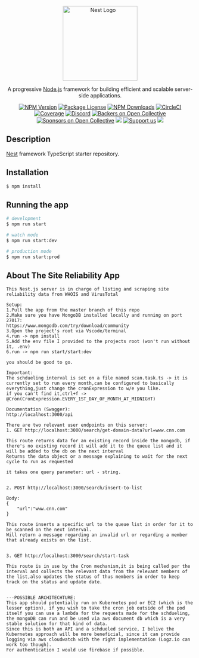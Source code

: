 <p align="center">
  <a href="http://nestjs.com/" target="blank"><img src="https://nestjs.com/img/logo-small.svg" width="200" alt="Nest Logo" /></a>
</p>

[circleci-image]: https://img.shields.io/circleci/build/github/nestjs/nest/master?token=abc123def456
[circleci-url]: https://circleci.com/gh/nestjs/nest

  <p align="center">A progressive <a href="http://nodejs.org" target="_blank">Node.js</a> framework for building efficient and scalable server-side applications.</p>
    <p align="center">
<a href="https://www.npmjs.com/~nestjscore" target="_blank"><img src="https://img.shields.io/npm/v/@nestjs/core.svg" alt="NPM Version" /></a>
<a href="https://www.npmjs.com/~nestjscore" target="_blank"><img src="https://img.shields.io/npm/l/@nestjs/core.svg" alt="Package License" /></a>
<a href="https://www.npmjs.com/~nestjscore" target="_blank"><img src="https://img.shields.io/npm/dm/@nestjs/common.svg" alt="NPM Downloads" /></a>
<a href="https://circleci.com/gh/nestjs/nest" target="_blank"><img src="https://img.shields.io/circleci/build/github/nestjs/nest/master" alt="CircleCI" /></a>
<a href="https://coveralls.io/github/nestjs/nest?branch=master" target="_blank"><img src="https://coveralls.io/repos/github/nestjs/nest/badge.svg?branch=master#9" alt="Coverage" /></a>
<a href="https://discord.gg/G7Qnnhy" target="_blank"><img src="https://img.shields.io/badge/discord-online-brightgreen.svg" alt="Discord"/></a>
<a href="https://opencollective.com/nest#backer" target="_blank"><img src="https://opencollective.com/nest/backers/badge.svg" alt="Backers on Open Collective" /></a>
<a href="https://opencollective.com/nest#sponsor" target="_blank"><img src="https://opencollective.com/nest/sponsors/badge.svg" alt="Sponsors on Open Collective" /></a>
  <a href="https://paypal.me/kamilmysliwiec" target="_blank"><img src="https://img.shields.io/badge/Donate-PayPal-ff3f59.svg"/></a>
    <a href="https://opencollective.com/nest#sponsor"  target="_blank"><img src="https://img.shields.io/badge/Support%20us-Open%20Collective-41B883.svg" alt="Support us"></a>
  <a href="https://twitter.com/nestframework" target="_blank"><img src="https://img.shields.io/twitter/follow/nestframework.svg?style=social&label=Follow"></a>
</p>
  <!--[![Backers on Open Collective](https://opencollective.com/nest/backers/badge.svg)](https://opencollective.com/nest#backer)
  [![Sponsors on Open Collective](https://opencollective.com/nest/sponsors/badge.svg)](https://opencollective.com/nest#sponsor)-->

## Description

[Nest](https://github.com/nestjs/nest) framework TypeScript starter repository.

## Installation

```bash
$ npm install
```

## Running the app

```bash
# development
$ npm run start

# watch mode
$ npm run start:dev

# production mode
$ npm run start:prod
```


## About The Site Reliability App

```
This Nest.js server is in charge of listing and scraping site reliability data from WHOIS and VirusTotal

Setup:
1.Pull the app from the master branch of this repo
2.Make sure you have MongoDB installed locally and running on port 27017:
https://www.mongodb.com/try/download/community
3.Open the project's root via Vscode/terminal 
4.run -> npm install
5.Add the env file I provided to the projects root (won't run without it, .env)
6.run -> npm run start/start:dev

you should be good to go.

Important:
The schdueling interval is set on a file named scan.task.ts -> it is currently set to run every month,can be configured to basically everything,just change the cronExpression to w/e you like. 
if you can't find it,ctrl+f -> @Cron(CronExpression.EVERY_1ST_DAY_OF_MONTH_AT_MIDNIGHT) 

Documentation (Swagger): 
http://localhost:3000/api

There are two relevant user endpoints on this server:
1. GET http://localhost:3000/search/get-domain-data?url=www.cnn.com

This route returns data for an existing record inside the mongodb, if there's no existing record it will add it to the queue list and it will be added to the db on the next interval
Returns the data object or a message explaining to wait for the next cycle to run as requested

it takes one query parameter: url - string.


2. POST http://localhost:3000/search/insert-to-list

Body:
{
    "url":"www.cnn.com"
}

This route inserts a specific url to the queue list in order for it to be scanned on the next interval.
Will return a message regarding an invalid url or regarding a member that already exists on the list.


3. GET http://localhost:3000/search/start-task

This route is in use by the Cron mechanism,it is being called per the interval and collects the relevant data from the relevant members of the list,also updates the status of thus members in order to keep track on the status and update date.


---POSSIBLE ARCHITECHTURE:
This app should potentially run on Kubernetes pod or EC2 (which is the lesser option), if you wish to take the cron job outside of the pod itself you can use a lambda for the requests made for the schdueling, the mongoDB can run and be used via aws document db which is a very stable solution for that kind of data.
Since this is both an API and a schdueled service, I belive the Kubernetes approach will be more beneficial, since it can provide logging via aws cloudwatch with the right implementation (Logz.io can work too though).
For authentication I would use firebase if possible.
```
